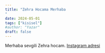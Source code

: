 ```yaml
---
title: "Zehra Hocama Merhaba
"
date: 2024-05-01
tags: ["kisisel"]
#author: "Yazar"
draft: false
---
```

Merhaba sevgili Zehra hocam.
[Instagram adresi](https://www.instagram.com/zhraogretmennn)
